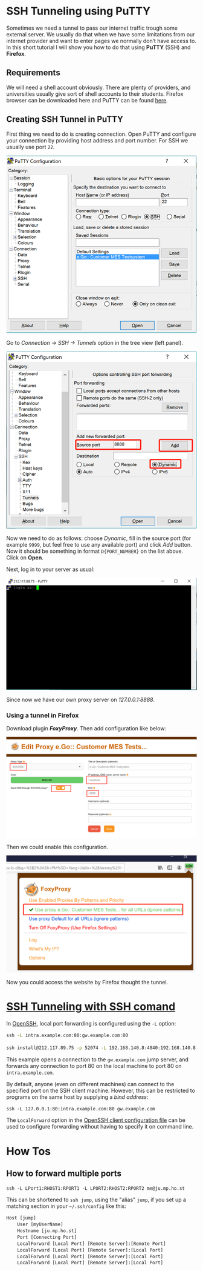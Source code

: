 # SSH Tunneling using PuTTY

Sometimes we need a tunnel to pass our internet traffic trough some external server. We usually do that when we have some limitations from our internet provider and want to enter pages we normally don’t have access to. In this short tutorial I will show you how to do that using **PuTTY** (SSH) and **Firefox**.

## **Requirements**

We will need a shell account obviously. There are plenty of providers, and universities usually give sort of shell accounts to their students. Firefox browser can be downloaded here and PuTTY can be found [here](https://www.putty.org/).

## **Creating SSH Tunnel in PuTTY**

First thing we need to do is creating connection. Open PuTTY and configure your connection by providing host address and port number. For SSH we usually use port `22`.

![](<https://raw.githubusercontent.com/SXiaobin/technological-base/master/.image/1559050324227.png?token=AGDYE4ONN7LHBOTX3C5DTKK45U6AM>)

Go to *Connection → SSH → Tunnels* option in the tree view (left panel).

![1559050634136](<https://raw.githubusercontent.com/SXiaobin/technological-base/master/.image/1559050634136.png?token=AGDYE4OLOLT7S73MDDBRNU245U6B2>)

Now we need to do as follows: choose *Dynamic*, fill in the source port (for example `9999`, but feel free to use any available port) and click *Add* button. Now it should be something in format `D{PORT_NUMBER}` on the list above. Click on **Open**.

Next, log in to your server as usual:

![1559050672875](<https://raw.githubusercontent.com/SXiaobin/technological-base/master/.image/1559050672875.png?token=AGDYE4IZ77KZT6YHMDHP4GS45U6GA>)

Since now we have our own proxy server on *127.0.0.1:8888*.

### **Using a tunnel in Firefox**

Download plugin ***FoxyProxy***. Then add configuration like below:

![1559050817455](<https://raw.githubusercontent.com/SXiaobin/technological-base/master/.image/1559050817455.png?token=AGDYE4NJQ7LI3KD4HZWL6RC45U6HA>)

Then we could enable this configuration. 

![1559051418027](<https://raw.githubusercontent.com/SXiaobin/technological-base/master/.image/1559051418027.png?token=AGDYE4LLNASFFP74TMFOTFK476WD6>)

Now you could access the website by Firefox thought the tunnel.

# [SSH Tunneling with SSH comand](https://manpages.debian.org/stretch/openssh-client/ssh_config.5.en.html)

In [OpenSSH](https://www.ssh.com/ssh/openssh/), local port forwarding is configured using the `-L` option:

```cmd
ssh -L intra.example.com:80:gw.example.com:80 

ssh install@212.117.89.75 -p 52074 -L 192.168.140.8:4840:192.168.140.8:4840
```

This example opens a connection to the `gw.example.com` jump server, and forwards any connection to port 80 on the local machine to port 80 on `intra.example.com`.

By default, anyone (even on different machines) can connect to the specified port on the SSH client machine. However, this can be restricted to programs on the same host by supplying a *bind address*:

```
ssh -L 127.0.0.1:80:intra.example.com:80 gw.example.com
```

The `LocalForward` option in the [OpenSSH client configuration file](https://www.ssh.com/ssh/config/) can be used to configure forwarding without having to specify it on command line.

# How Tos

## How to forward multiple ports

`ssh -L LPort1:RHOST1:RPORT1 -L LPORT2:RHOST2:RPORT2 me@ju.mp.ho.st`

This can be shortened to `ssh jump`, using the "alias" `jump`, if you set up a matching section in your `~/.ssh/config` like this:

```cmd
Host [jump]
    User [myUserName]
    Hostname [ju.mp.ho.st]
    Port [Connecting Port]
    LocalForward [Local Port] [Remote Server]:[Remote Port]
    LocalForward [Local Port] [Remote Server]:[Local Port]
    LocalForward [Local Port] [Remote Server]:[Local Port]
    LocalForward [Local Port] [Remote Server]:[Local Port]
```

